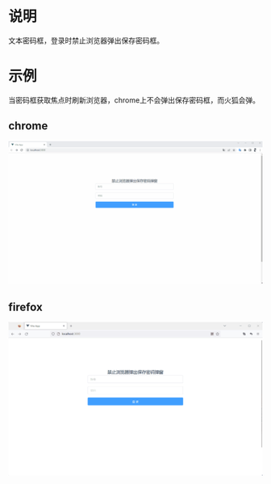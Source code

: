 # 说明

文本密码框，登录时禁止浏览器弹出保存密码框。

# 示例
当密码框获取焦点时刷新浏览器，chrome上不会弹出保存密码框，而火狐会弹。

## chrome

![chrome](./docs/chrome.gif)
## firefox

![firefox](./docs/firefox.gif)